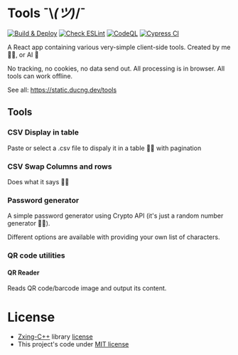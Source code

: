 # Tools ¯\\_(ツ)_/¯

[![Build & Deploy](https://github.com/ducng99/tools/actions/workflows/deploy.yml/badge.svg)](https://github.com/ducng99/tools/actions/workflows/deploy.yml)
[![Check ESLint](https://github.com/ducng99/tools/actions/workflows/lint.yml/badge.svg)](https://github.com/ducng99/tools/actions/workflows/lint.yml)
[![CodeQL](https://github.com/ducng99/tools/actions/workflows/github-code-scanning/codeql/badge.svg)](https://github.com/ducng99/tools/actions/workflows/github-code-scanning/codeql)
[![Cypress CI](https://github.com/ducng99/tools/actions/workflows/cypress.yml/badge.svg)](https://github.com/ducng99/tools/actions/workflows/cypress.yml)

A React app containing various very-simple client-side tools. Created by me 👨‍💻, or AI 🤖

No tracking, no cookies, no data send out. All processing is in browser. All tools can work offline.

See all: https://static.ducng.dev/tools

## Tools
### CSV Display in table

Paste or select a .csv file to dispaly it in a table 🤷‍♂️ with pagination

### CSV Swap Columns and rows

Does what it says 🤷‍♂️

### Password generator

A simple password generator using Crypto API (it's just a random number generator 🤷‍♂️).

Different options are available with providing your own list of characters.

### QR code utilities
#### QR Reader

Reads QR code/barcode image and output its content.

# License
- [Zxing-C++](https://github.com/zxing-cpp/zxing-cpp) library [license](https://github.com/zxing-cpp/zxing-cpp/blob/master/LICENSE)
- This project's code under [MIT license](LICENSE)